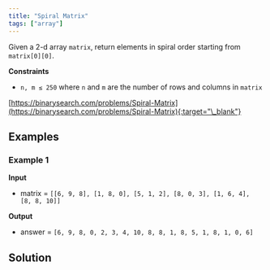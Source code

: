 ```yaml
---
title: "Spiral Matrix"
tags: ["array"]
---
```


Given a 2-d array `matrix`, return elements in spiral order starting from `matrix[0][0]`.

**Constraints**

- `n, m ≤ 250` where `n` and `m` are the number of rows and columns in `matrix`

[https://binarysearch.com/problems/Spiral-Matrix](https://binarysearch.com/problems/Spiral-Matrix){:target="\_blank"}

## Examples

### Example 1

**Input**

- matrix = `[[6, 9, 8], [1, 8, 0], [5, 1, 2], [8, 0, 3], [1, 6, 4], [8, 8, 10]]`

**Output**

- answer = `[6, 9, 8, 0, 2, 3, 4, 10, 8, 8, 1, 8, 5, 1, 8, 1, 0, 6]`

## Solution

<script src="https://gist.github.com/yaeba/16da7be5123724fcf6eccc25581cef5a.js?file=Spiral-Matrix.cpp"></script>
